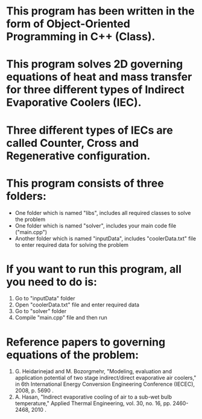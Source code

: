 
# This program has been written in the form of Object-Oriented Programming in C++ (Class).

# This program solves 2D governing equations of heat and mass transfer for three different types of Indirect Evaporative Coolers (IEC).

# Three different types of IECs are called Counter, Cross and Regenerative configuration. 

# This program consists of three folders: 
  * One folder which is named "libs", includes all required classes to solve the problem
  * One folder which is named "solver", includes your main code file ("main.cpp") 
  * Another folder which is named "inputData", includes "coolerData.txt" file to enter required data for solving the problem 

# If you want to run this program, all you need to do is:
  1. Go to "inputData" folder
  2. Open "coolerData.txt" file and enter required data 
  3. Go to "solver" folder
  4. Compile "main.cpp" file and then run
  


# Reference papers to governing equations of the problem:
  1. G. Heidarinejad and M. Bozorgmehr, "Modeling, evaluation and application potential of two stage indirect/direct evaporative air coolers," in 6th International Energy Conversion Engineering Conference (IECEC), 2008, p. 5690 .
  2. A. Hasan, "Indirect evaporative cooling of air to a sub-wet bulb temperature," Applied Thermal Engineering, vol. 30, no. 16, pp. 2460-2468, 2010 .
